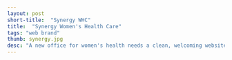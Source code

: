 ```yaml
---
layout: post
short-title:  "Synergy WHC"
title:  "Synergy Women's Health Care"
tags: "web brand"
thumb: synergy.jpg
desc: "A new office for women's health needs a clean, welcoming website"
---
```


